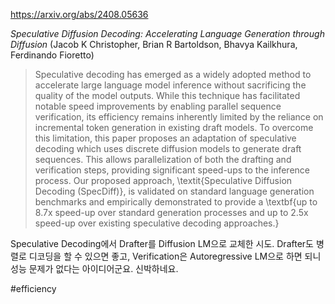 https://arxiv.org/abs/2408.05636

*Speculative Diffusion Decoding: Accelerating Language Generation through Diffusion* (Jacob K Christopher, Brian R Bartoldson, Bhavya Kailkhura, Ferdinando Fioretto)

> Speculative decoding has emerged as a widely adopted method to accelerate large language model inference without sacrificing the quality of the model outputs. While this technique has facilitated notable speed improvements by enabling parallel sequence verification, its efficiency remains inherently limited by the reliance on incremental token generation in existing draft models. To overcome this limitation, this paper proposes an adaptation of speculative decoding which uses discrete diffusion models to generate draft sequences. This allows parallelization of both the drafting and verification steps, providing significant speed-ups to the inference process. Our proposed approach, \textit{Speculative Diffusion Decoding (SpecDiff)}, is validated on standard language generation benchmarks and empirically demonstrated to provide a \textbf{up to 8.7x speed-up over standard generation processes and up to 2.5x speed-up over existing speculative decoding approaches.}

Speculative Decoding에서 Drafter를 Diffusion LM으로 교체한 시도. Drafter도 병렬로 디코딩을 할 수 있으면 좋고, Verification은 Autoregressive LM으로 하면 되니 성능 문제가 없다는 아이디어군요. 신박하네요.

#efficiency 